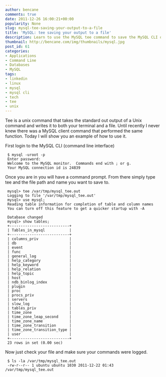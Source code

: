 ```yaml
---
author: bencane
comments: true
date: 2011-12-26 16:00:21+00:00
popularity: None
slug: mysql-tee-saving-your-output-to-a-file
title: 'MySQL: tee saving your output to a file'
description: Learn to use the MySQL tee command to save the MySQL CLI output to a file and to your tty
thumbnail: http://bencane.com/img/thumbnails/mysql.jpg
post_id: 61
categories:
- Applications
- Command Line
- Databases
- MySQL
tags:
- linkedin
- linux
- mysql
- mysql cli
- tech
- tee
- unix
---
```


Tee is a unix command that takes the standard out output of a Unix command and writes it to both your terminal and a file. Until recently I never knew there was a MySQL client command that performed the same function. Today I will show you an example of how to use it.

First login to the MySQL CLI (command line interface)
     
     $ mysql -uroot -p
     Enter password:
     Welcome to the MySQL monitor.  Commands end with ; or g.
     Your MySQL connection id is 24839

Once you are in you will have a command prompt. From there simply type tee and the file path and name you want to save to.
     
     mysql> tee /var/tmp/mysql_tee.out
     Logging to file '/var/tmp/mysql_tee.out'
     mysql> use mysql;
     Reading table information for completion of table and column names
     You can turn off this feature to get a quicker startup with -A
     
     Database changed
     mysql> show tables;
     +---------------------------+
     | Tables_in_mysql           |
     +---------------------------+
     | columns_priv              |
     | db                        |
     | event                     |
     | func                      |
     | general_log               |
     | help_category             |
     | help_keyword              |
     | help_relation             |
     | help_topic                |
     | host                      |
     | ndb_binlog_index          |
     | plugin                    |
     | proc                      |
     | procs_priv                |
     | servers                   |
     | slow_log                  |
     | tables_priv               |
     | time_zone                 |
     | time_zone_leap_second     |
     | time_zone_name            |
     | time_zone_transition      |
     | time_zone_transition_type |
     | user                      |
     +---------------------------+
     23 rows in set (0.00 sec)

Now just check your file and make sure your commands were logged.

     $ ls -la /var/tmp/mysql_tee.out
     -rw-r--r-- 1 ubuntu ubuntu 1030 2011-12-22 01:43 /var/tmp/mysql_tee.out
